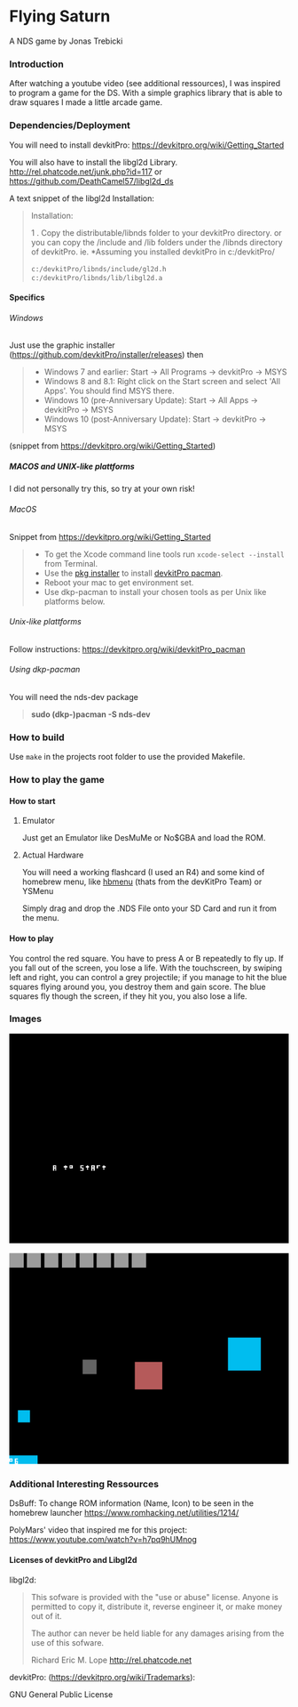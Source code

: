 # Flying Saturn

A NDS game by Jonas Trebicki

### Introduction

After watching a youtube video (see additional ressources), I was inspired to program a game for the DS. With a simple graphics library that is able to draw squares I made a little arcade game.

### Dependencies/Deployment

You will need to install devkitPro: https://devkitpro.org/wiki/Getting_Started

You will also have to install the libgl2d Library. http://rel.phatcode.net/junk.php?id=117 or https://github.com/DeathCamel57/libgl2d_ds

A text snippet of the libgl2d Installation:

> Installation:
>
> 1 . Copy the distributable/libnds folder to your devkitPro directory. or you can copy the /include and /lib folders under the /libnds directory of devkitPro. ie. *Assuming you installed devkitPro in c:/devkitPro/
>
> ```
> c:/devkitPro/libnds/include/gl2d.h   
> c:/devkitPro/libnds/lib/libgl2d.a
> ```

#### Specifics

###### Windows

Just use the graphic installer (https://github.com/devkitPro/installer/releases) then 

> -  Windows 7 and earlier: Start -> All Programs -> devkitPro -> MSYS
> -  Windows 8 and 8.1: Right click on the Start screen and select 'All Apps'. You should find MSYS there.
> -  Windows 10 (pre-Anniversary Update): Start -> All Apps -> devkitPro -> MSYS
> -  Windows 10 (post-Anniversary Update): Start -> devkitPro -> MSYS

(snippet from https://devkitpro.org/wiki/Getting_Started)

##### MACOS and UNIX-like plattforms

I did not personally try this, so try at your own risk!

###### MacOS

Snippet from https://devkitpro.org/wiki/Getting_Started

> -  To get the Xcode command line tools run `xcode-select --install` from Terminal.
> -  Use the [pkg installer](https://github.com/devkitPro/pacman/releases/latest) to install [devkitPro pacman](https://devkitpro.org/wiki/devkitPro_pacman).
> -  Reboot your mac to get environment set.
> -  Use dkp-pacman to install your chosen tools as per Unix like platforms below.

###### Unix-like plattforms

Follow instructions: https://devkitpro.org/wiki/devkitPro_pacman

###### Using dkp-pacman

You will need the nds-dev package

>  **sudo (dkp-)pacman -S nds-dev**

### How to build

Use `make` in the projects root folder to use the provided Makefile.

### How to play the game

#### How to start

1. Emulator

   Just get an Emulator like DesMuMe or No$GBA and load the ROM.

2. Actual Hardware

   You will need a working flashcard (I used an R4) and some kind of homebrew menu, like [hbmenu](https://github.com/devkitPro/nds-hb-menu)  (thats from the devKitPro Team) or YSMenu

   Simply drag and drop the .NDS File onto your SD Card and run it from the menu.

#### How to play

You control the red square. You have to press A or B repeatedly to fly up. If you fall out of the screen, you lose a life. With the touchscreen, by swiping left and right, you can control a grey projectile; if you manage to hit the blue squares flying around you, you destroy them and gain score. The blue squares fly though the screen, if they hit you, you also lose a life.

### Images

![image-20211216194603944](README.assets/image-20211216194603944.png)

![image-20211216194642953](README.assets/image-20211216194642953.png)



### Additional Interesting Ressources

DsBuff: To change ROM information (Name, Icon) to be seen in the homebrew launcher https://www.romhacking.net/utilities/1214/

PolyMars' video that inspired me for this project: https://www.youtube.com/watch?v=h7pq9hUMnog



#### Licenses of devkitPro and Libgl2d

libgl2d:

> This sofware is provided with the "use or abuse" license. Anyone is permitted to
> copy it, distribute it, reverse engineer it, or make money out of it.
>
> The author can never be held liable for any damages arising from the use of this sofware.
>
> Richard Eric M. Lope
> http://rel.phatcode.net

devkitPro: (https://devkitpro.org/wiki/Trademarks): 

GNU General Public License
